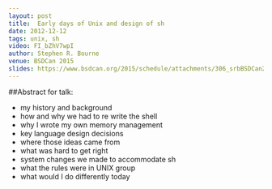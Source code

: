 ```yaml
---
layout: post
title:  Early days of Unix and design of sh
date: 2012-12-12
tags: unix, sh
video: FI_bZhV7wpI
author: Stephen R. Bourne
venue: BSDCan 2015
slides: https://www.bsdcan.org/2015/schedule/attachments/306_srbBSDCan2015.pdf
---
```


##Abstract for talk:
- my history and background
- how and why we had to re write the shell
- why I wrote my own memory management
- key language design decisions
- where those ideas came from
- what was hard to get right
- system changes we made to accommodate sh
- what the rules were in UNIX group
- what would I do differently today
